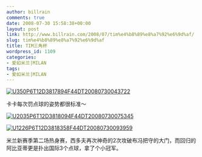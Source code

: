 ```yaml
---
author: billrain
comments: true
date: 2008-07-30 15:58:38+00:00
layout: post
link: http://www.billrain.com/2008/07/tim%e4%b8%89%e8%a7%92%e6%9d%af/
slug: tim%e4%b8%89%e8%a7%92%e6%9d%af
title: TIM三角杯
wordpress_id: 1109
categories:
- 爱如米兰|MILAN
tags:
- 爱如米兰|MILAN
---
```


[![U350P6T12D3817894F44DT20080730043722](http://www.billrain.com/wp-content/uploads/2008/07/u350p6t12d3817894f44dt20080730043722-thumb.jpg)](http://www.billrain.com/wp-content/uploads/2008/07/u350p6t12d3817894f44dt20080730043722.jpg)

卡卡每次罚点球的姿势都很标准～

[![U2035P6T12D3818094F44DT20080730075345](http://www.billrain.com/wp-content/uploads/2008/07/u2035p6t12d3818094f44dt20080730075345-thumb.jpg)](http://www.billrain.com/wp-content/uploads/2008/07/u2035p6t12d3818094f44dt20080730075345.jpg)

[![U1226P6T12D3818358F44DT20080730093959](http://www.billrain.com/wp-content/uploads/2008/07/u1226p6t12d3818358f44dt20080730093959-thumb.jpg)](http://www.billrain.com/wp-content/uploads/2008/07/u1226p6t12d3818358f44dt20080730093959.jpg)

米兰新赛季第二场热身赛，西多夫再次神奇的2次攻破布冯把守的大门，而回归的阿比亚蒂更是扑出国际3个点球，拿了个小冠军。
